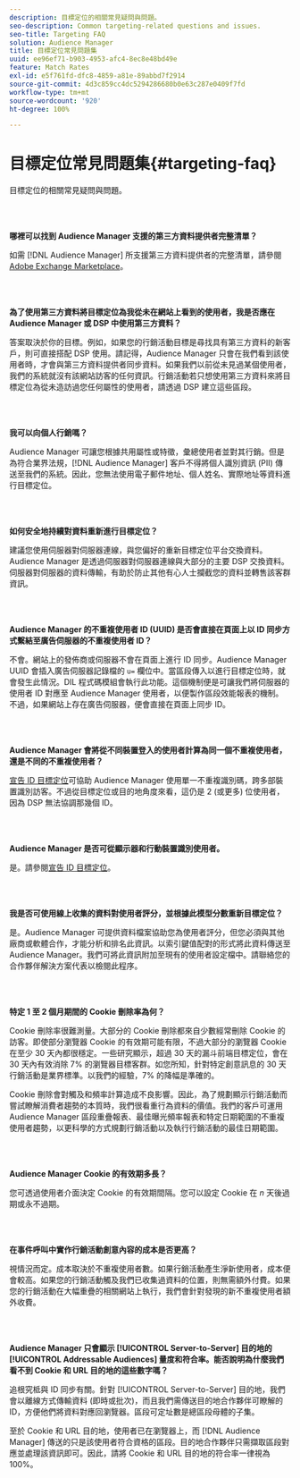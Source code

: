 ```yaml
---
description: 目標定位的相關常見疑問與問題。
seo-description: Common targeting-related questions and issues.
seo-title: Targeting FAQ
solution: Audience Manager
title: 目標定位常見問題集
uuid: ee96ef71-b903-4953-afc4-8ec8e48bd49e
feature: Match Rates
exl-id: e5f761fd-dfc8-4859-a81e-89abbd7f2914
source-git-commit: 4d3c859cc4dc5294286680b0e63c287e0409f7fd
workflow-type: tm+mt
source-wordcount: '920'
ht-degree: 100%

---
```


# 目標定位常見問題集{#targeting-faq}

目標定位的相關常見疑問與問題。

<br> 

<!-- 

faq_targeting.xml

 -->

**哪裡可以找到 Audience Manager 支援的第三方資料提供者完整清單？**

如需 [!DNL Audience Manager] 所支援第三方資料提供者的完整清單，請參閱 [Adobe Exchange Marketplace](https://exchange.adobe.com/experiencecloud.html)。

<br> 

**為了使用第三方資料將目標定位為我從未在網站上看到的使用者，我是否應在 Audience Manager 或 DSP 中使用第三方資料？**

答案取決於你的目標。例如，如果您的行銷活動目標是尋找具有第三方資料的新客戶，則可直接搭配 DSP 使用。請記得，Audience Manager 只會在我們看到該使用者時，才會與第三方資料提供者同步資料。如果我們以前從未見過某個使用者，我們的系統就沒有該網站訪客的任何資訊。行銷活動若只想使用第三方資料來將目標定位為從未造訪過您任何屬性的使用者，請透過 DSP 建立這些區段。

<br> 

**我可以向個人行銷嗎？**

Audience Manager 可讓您根據共用屬性或特徵，彙總使用者並對其行銷。但是為符合業界法規，[!DNL Audience Manager] 客戶不得將個人識別資訊 (PII) 傳送至我們的系統。因此，您無法使用電子郵件地址、個人姓名、實際地址等資料進行目標定位。

<br> 

**如何安全地持續對資料重新進行目標定位？**

建議您使用伺服器對伺服器連線，與您偏好的重新目標定位平台交換資料。Audience Manager 是透過伺服器對伺服器連線與大部分的主要 DSP 交換資料。伺服器對伺服器的資料傳輸，有助於防止其他有心人士攔截您的資料並轉售該客群資訊。

<br> 

**Audience Manager 的不重複使用者 ID (UUID) 是否會直接在頁面上以 ID 同步方式繫結至廣告伺服器的不重複使用者 ID？**

不會。網站上的發佈商或伺服器不會在頁面上進行 ID 同步。Audience Manager UUID 會插入廣告伺服器記錄檔的 `u=` 欄位中。當區段傳入以進行目標定位時，就會發生此情況。DIL 程式碼模組會執行此功能。這個機制便是可讓我們將伺服器的使用者 ID 對應至 Audience Manager 使用者，以便製作區段效能報表的機制。不過，如果網站上存在廣告伺服器，便會直接在頁面上同步 ID。

<br> 

**Audience Manager 會將從不同裝置登入的使用者計算為同一個不重複使用者，還是不同的不重複使用者？**

[宣告 ID 目標定位](../features/declared-ids.md#declared-id-targeting)可協助 Audience Manager 使用單一不重複識別碼，跨多部裝置識別訪客。不過從目標定位或目的地角度來看，這仍是 2 (或更多) 位使用者，因為 DSP 無法協調那幾個 ID。

<br> 

**Audience Manager 是否可從顯示器和行動裝置識別使用者。**

是。請參閱[宣告 ID 目標定位](../features/declared-ids.md#declared-id-targeting)。

<br> 

**我是否可使用線上收集的資料對使用者評分，並根據此模型分數重新目標定位？**

是。Audience Manager 可提供資料檔案協助您為使用者評分，但您必須與其他廠商或軟體合作，才能分析和排名此資訊。以索引鍵值配對的形式將此資料傳送至 Audience Manager。我們可將此資訊附加至現有的使用者設定檔中。請聯絡您的合作夥伴解決方案代表以檢閱此程序。

<br> 

**特定 1 至 2 個月期間的 Cookie 刪除率為何？**

Cookie 刪除率很難測量。大部分的 Cookie 刪除都來自少數經常刪除 Cookie 的訪客。即使部分瀏覽器 Cookie 的有效期可能有限，不過大部分的瀏覽器 Cookie 在至少 30 天內都很穩定。一些研究顯示，超過 30 天的漏斗前端目標定位，會在 30 天內有效消除 7% 的瀏覽器目標客群。如您所知，針對特定創意訊息的 30 天行銷活動是業界標準。以我們的經驗，7% 的降幅是準確的。

Cookie 刪除會對觸及和頻率計算造成不良影響。因此，為了規劃顯示行銷活動而嘗試瞭解消費者趨勢的本質時，我們很看重行為資料的價值。我們的客戶可運用 Audience Manager 區段重疊報表、最佳曝光頻率報表和特定日期範圍的不重複使用者趨勢，以更科學的方式規劃行銷活動以及執行行銷活動的最佳日期範圍。

<br> 

**Audience Manager Cookie 的有效期多長？**

您可透過使用者介面決定 Cookie 的有效期間隔。您可以設定 Cookie 在 *n* 天後過期或永不過期。

<br> 

**在事件呼叫中實作行銷活動創意內容的成本是否更高？**

視情況而定。成本取決於不重複使用者數。如果行銷活動產生淨新使用者，成本便會較高。如果您的行銷活動觸及我們已收集過資料的位置，則無需額外付費。如果您的行銷活動在大幅重疊的相關網站上執行，我們會針對發現的新不重複使用者額外收費。

<br> 

**Audience Manager 只會顯示 [!UICONTROL Server-to-Server] 目的地的 [!UICONTROL Addressable Audiences] 量度和符合率。能否說明為什麼我們看不到 Cookie 和 URL 目的地的這些數字嗎？**

追根究柢與 ID 同步有關。針對 [!UICONTROL Server-to-Server] 目的地，我們會以離線方式傳輸資料 (即時或批次)，而且我們需傳送目的地合作夥伴可瞭解的 ID，方便他們將資料對應回瀏覽器。區段可定址數是總區段母體的子集。

至於 Cookie 和 URL 目的地，使用者已在瀏覽器上，而 [!DNL Audience Manager] 傳送的只是該使用者符合資格的區段。目的地合作夥伴只需擷取區段對應並處理該資訊即可。因此，請將 Cookie 和 URL 目的地的符合率一律視為 100%。
